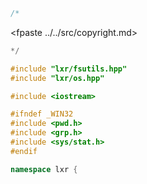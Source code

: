 ```cpp
/*
````
<fpaste ../../src/copyright.md>
```cpp
*/

#include "lxr/fsutils.hpp"
#include "lxr/os.hpp"

#include <iostream>

#ifndef _WIN32
#include <pwd.h>
#include <grp.h>
#include <sys/stat.h>
#endif

namespace lxr {

````
